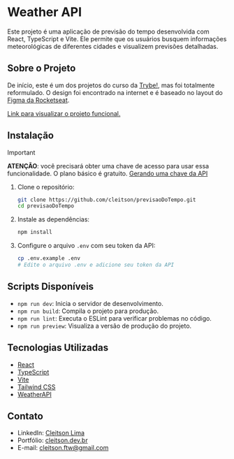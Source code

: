 # Weather API

Este projeto é uma aplicação de previsão do tempo desenvolvida com React, TypeScript e Vite. Ele permite que os usuários busquem informações meteorológicas de diferentes cidades e visualizem previsões detalhadas.

## Sobre o Projeto
De início, este é um dos projetos do curso da [Trybe!](https://betrybe.com/), mas foi totalmente reformulado. O design foi encontrado na internet e é baseado no layout do [Figma da Rocketseat](https://www.figma.com/community/file/1270841135856047223).

[Link para visualizar o projeto funcional.](https://previsao-do-tempo-smoky-mu.vercel.app/)

## Instalação
> [!IMPORTANT]
> **ATENÇÃO**: você precisará obter uma chave de acesso para usar essa funcionalidade. O plano básico é gratuito. [Gerando uma chave da API](https://www.weatherapi.com/docs/)

1. Clone o repositório:
    ```sh
    git clone https://github.com/cleitson/previsaoDoTempo.git
    cd previsaoDoTempo
    ```

2. Instale as dependências:
    ```sh
    npm install
    ```

3. Configure o arquivo `.env` com seu token da API:
    ```sh
    cp .env.example .env
    # Edite o arquivo .env e adicione seu token da API
    ```

## Scripts Disponíveis

- `npm run dev`: Inicia o servidor de desenvolvimento.
- `npm run build`: Compila o projeto para produção.
- `npm run lint`: Executa o ESLint para verificar problemas no código.
- `npm run preview`: Visualiza a versão de produção do projeto.

## Tecnologias Utilizadas

- [React](https://reactjs.org/)
- [TypeScript](https://www.typescriptlang.org/)
- [Vite](https://vitejs.dev/)
- [Tailwind CSS](https://tailwindcss.com/)
- [WeatherAPI](https://www.weatherapi.com/)

## Contato

- LinkedIn: [Cleitson Lima](https://www.linkedin.com/in/cleitsonlima/)
- Portfólio: [cleitson.dev.br](https://cleitson.dev.br/)
- E-mail: cleitson.ftw@gmail.com
